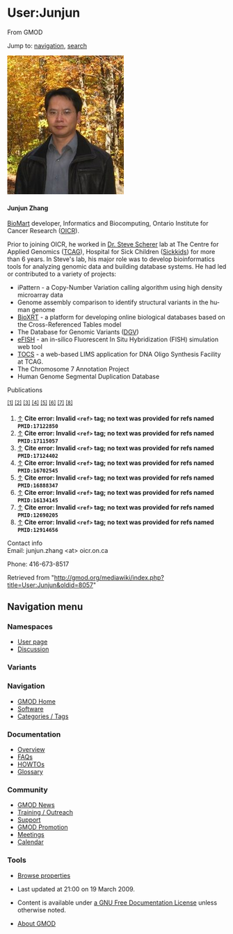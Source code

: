 <div id="mw-page-base" class="noprint">

</div>

<div id="mw-head-base" class="noprint">

</div>

<div id="content" class="mw-body" role="main">

<span id="top"></span>

<div id="mw-js-message" style="display:none;">

</div>



# <span dir="auto">User:Junjun</span>

<div id="bodyContent">

<div id="siteSub">

From GMOD

</div>

<div id="contentSub">

</div>

<div id="jump-to-nav" class="mw-jump">

Jump to: [navigation](#mw-navigation), [search](#p-search)

</div>

<div id="mw-content-text" class="mw-content-ltr" lang="en" dir="ltr">

<div class="floatright">

<a href="File:Junjun.jpg" class="image"><img
src="../mediawiki/images/1/1c/Junjun.jpg" width="268" height="318"
alt="Junjun.jpg" /></a>

</div>

#### <span id="Junjun_Zhang" class="mw-headline">Junjun Zhang</span>

[BioMart](BioMart "BioMart") developer, Informatics and Biocomputing,
Ontario Institute for Cancer Research
(<a href="http://www.oicr.on.ca" class="external text"
rel="nofollow">OICR</a>).

Prior to joining OICR, he worked in
<a href="http://www.tcag.ca/scherer/" class="external text"
rel="nofollow">Dr. Steve Scherer</a> lab at The Centre for Applied
Genomics (<a href="http://www.tcag.ca" class="external text"
rel="nofollow">TCAG</a>), Hospital for Sick Children
(<a href="http://www.sickkids.ca" class="external text"
rel="nofollow">Sickkids</a>) for more than 6 years. In Steve's lab, his
major role was to develop bioinformatics tools for analyzing genomic
data and building database systems. He had led or contributed to a
variety of projects:

- iPattern - a Copy-Number Variation calling algorithm using high
  density microarray data
- Genome assembly comparison to identify structural variants in the
  human genome
- <a href="http://projects.tcag.ca/bioxrt" class="external text"
  rel="nofollow">BioXRT</a> - a platform for developing online
  biological databases based on the Cross-Referenced Tables model
- The Database for Genomic Variants
  (<a href="http://projects.tcag.ca/variation" class="external text"
  rel="nofollow">DGV</a>)
- <a href="http://projects.tcag.ca/efish" class="external text"
  rel="nofollow">eFISH</a> - an in-silico Fluorescent In Situ
  Hybridization (FISH) simulation web tool
- <a href="http://tocs.tcag.ca" class="external text"
  rel="nofollow">TOCS</a> - a web-based LIMS application for DNA Oligo
  Synthesis Facility at TCAG.
- The Chromosome 7 Annotation Project
- Human Genome Segmental Duplication Database

  

Publications

<sup>[\[1\]](#cite_note-PMID:17122850-1)</sup>
<sup>[\[2\]](#cite_note-PMID:17115057-2)</sup>
<sup>[\[3\]](#cite_note-PMID:17124402-3)</sup>
<sup>[\[4\]](#cite_note-PMID:16702545-4)</sup>
<sup>[\[5\]](#cite_note-PMID:16888347-5)</sup>
<sup>[\[6\]](#cite_note-PMID:16134145-6)</sup>
<sup>[\[7\]](#cite_note-PMID:12690205-7)</sup>
<sup>[\[8\]](#cite_note-PMID:12914656-8)</sup>

1.  <span id="cite_note-PMID:17122850"><span class="mw-cite-backlink">[↑](#cite_ref-PMID:17122850_0)</span>
    **Cite error: Invalid `<ref>` tag; no text was provided for refs
    named `PMID:17122850`**</span>
2.  <span id="cite_note-PMID:17115057"><span class="mw-cite-backlink">[↑](#cite_ref-PMID:17115057_0)</span>
    **Cite error: Invalid `<ref>` tag; no text was provided for refs
    named `PMID:17115057`**</span>
3.  <span id="cite_note-PMID:17124402"><span class="mw-cite-backlink">[↑](#cite_ref-PMID:17124402_0)</span>
    **Cite error: Invalid `<ref>` tag; no text was provided for refs
    named `PMID:17124402`**</span>
4.  <span id="cite_note-PMID:16702545"><span class="mw-cite-backlink">[↑](#cite_ref-PMID:16702545_0)</span>
    **Cite error: Invalid `<ref>` tag; no text was provided for refs
    named `PMID:16702545`**</span>
5.  <span id="cite_note-PMID:16888347"><span class="mw-cite-backlink">[↑](#cite_ref-PMID:16888347_0)</span>
    **Cite error: Invalid `<ref>` tag; no text was provided for refs
    named `PMID:16888347`**</span>
6.  <span id="cite_note-PMID:16134145"><span class="mw-cite-backlink">[↑](#cite_ref-PMID:16134145_0)</span>
    **Cite error: Invalid `<ref>` tag; no text was provided for refs
    named `PMID:16134145`**</span>
7.  <span id="cite_note-PMID:12690205"><span class="mw-cite-backlink">[↑](#cite_ref-PMID:12690205_0)</span>
    **Cite error: Invalid `<ref>` tag; no text was provided for refs
    named `PMID:12690205`**</span>
8.  <span id="cite_note-PMID:12914656"><span class="mw-cite-backlink">[↑](#cite_ref-PMID:12914656_0)</span>
    **Cite error: Invalid `<ref>` tag; no text was provided for refs
    named `PMID:12914656`**</span>

  

Contact info  
Email: junjun.zhang \<at\> oicr.on.ca

Phone: 416-673-8517

</div>

<div class="printfooter">

Retrieved from
"<http://gmod.org/mediawiki/index.php?title=User:Junjun&oldid=8057>"

</div>

<div id="catlinks" class="catlinks catlinks-allhidden">

</div>

<div class="visualClear">

</div>

</div>

</div>

<div id="mw-navigation">

## Navigation menu

<div id="mw-head">



<div id="left-navigation">

<div id="p-namespaces" class="vectorTabs" role="navigation"
aria-labelledby="p-namespaces-label">

### Namespaces

- <span id="ca-nstab-user"><a href="User:Junjun" accesskey="c" title="View the user page [c]">User
  page</a></span>
- <span id="ca-talk"><a
  href="http://gmod.org/mediawiki/index.php?title=User_talk:Junjun&amp;action=edit&amp;redlink=1"
  accesskey="t"
  title="Discussion about the content page [t]">Discussion</a></span>

</div>

<div id="p-variants" class="vectorMenu emptyPortlet" role="navigation"
aria-labelledby="p-variants-label">

### 

### Variants[](#)

<div class="menu">

</div>

</div>

</div>





</div>

</div>

</div>

<div id="mw-panel">

<div id="p-logo" role="banner">

<a href="Main_Page"
style="background-image: url(../images/GMOD-cogs.png);"
title="Visit the main page"></a>

</div>

<div id="p-Navigation" class="portal" role="navigation"
aria-labelledby="p-Navigation-label">

### Navigation

<div class="body">

- <span id="n-GMOD-Home">[GMOD Home](Main_Page)</span>
- <span id="n-Software">[Software](GMOD_Components)</span>
- <span id="n-Categories-.2F-Tags">[Categories /
  Tags](Categories)</span>

</div>

</div>

<div id="p-Documentation" class="portal" role="navigation"
aria-labelledby="p-Documentation-label">

### Documentation

<div class="body">

- <span id="n-Overview">[Overview](Overview)</span>
- <span id="n-FAQs">[FAQs](Category:FAQ)</span>
- <span id="n-HOWTOs">[HOWTOs](Category:HOWTO)</span>
- <span id="n-Glossary">[Glossary](Glossary)</span>

</div>

</div>

<div id="p-Community" class="portal" role="navigation"
aria-labelledby="p-Community-label">

### Community

<div class="body">

- <span id="n-GMOD-News">[GMOD News](GMOD_News)</span>
- <span id="n-Training-.2F-Outreach">[Training /
  Outreach](Training_and_Outreach)</span>
- <span id="n-Support">[Support](Support)</span>
- <span id="n-GMOD-Promotion">[GMOD Promotion](GMOD_Promotion)</span>
- <span id="n-Meetings">[Meetings](Meetings)</span>
- <span id="n-Calendar">[Calendar](Calendar)</span>

</div>

</div>

<div id="p-tb" class="portal" role="navigation"
aria-labelledby="p-tb-label">

### Tools

<div class="body">


- <span id="t-smwbrowselink"><a href="Special:Browse/User:Junjun" rel="smw-browse">Browse
  properties</a></span>


</div>

</div>

</div>

</div>

<div id="footer" role="contentinfo">

- <span id="footer-info-lastmod">Last updated at 21:00 on 19 March
  2009.</span>
<!-- - <span id="footer-info-viewcount">15,656 page views.</span> -->
- <span id="footer-info-copyright">Content is available under
  <a href="http://www.gnu.org/licenses/fdl-1.3.html" class="external"
  rel="nofollow">a GNU Free Documentation License</a> unless otherwise
  noted.</span>

<!-- -->

- <span id="footer-places-about">[About
  GMOD](GMOD:About "GMOD:About")</span>

<!-- -->






</div>
